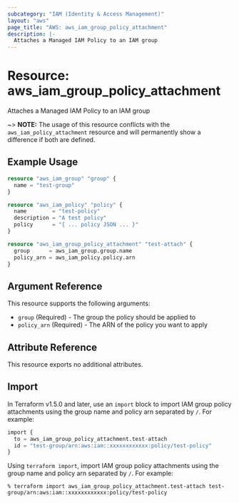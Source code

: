 ```yaml
---
subcategory: "IAM (Identity & Access Management)"
layout: "aws"
page_title: "AWS: aws_iam_group_policy_attachment"
description: |-
  Attaches a Managed IAM Policy to an IAM group
---
```


# Resource: aws_iam_group_policy_attachment

Attaches a Managed IAM Policy to an IAM group

~> **NOTE:** The usage of this resource conflicts with the `aws_iam_policy_attachment` resource and will permanently show a difference if both are defined.

## Example Usage

```terraform
resource "aws_iam_group" "group" {
  name = "test-group"
}

resource "aws_iam_policy" "policy" {
  name        = "test-policy"
  description = "A test policy"
  policy      = "{ ... policy JSON ... }"
}

resource "aws_iam_group_policy_attachment" "test-attach" {
  group      = aws_iam_group.group.name
  policy_arn = aws_iam_policy.policy.arn
}
```

## Argument Reference

This resource supports the following arguments:

* `group`  (Required) - The group the policy should be applied to
* `policy_arn`  (Required) - The ARN of the policy you want to apply

## Attribute Reference

This resource exports no additional attributes.

## Import

In Terraform v1.5.0 and later, use an `import` block to import IAM group policy attachments using the group name and policy arn separated by `/`. For example:

```terraform
import {
  to = aws_iam_group_policy_attachment.test-attach
  id = "test-group/arn:aws:iam::xxxxxxxxxxxx:policy/test-policy"
}
```

Using `terraform import`, import IAM group policy attachments using the group name and policy arn separated by `/`. For example:

```console
% terraform import aws_iam_group_policy_attachment.test-attach test-group/arn:aws:iam::xxxxxxxxxxxx:policy/test-policy
```
